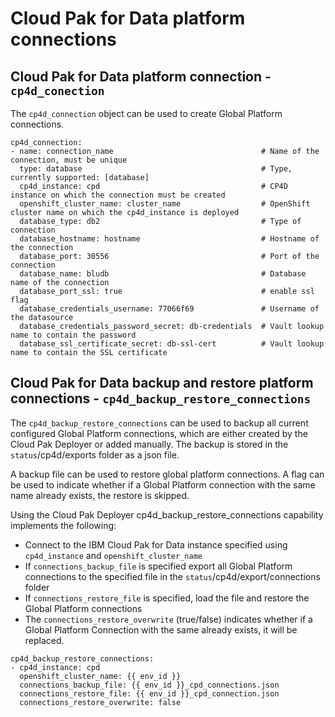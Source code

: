 # Cloud Pak for Data platform connections

## Cloud Pak for Data platform connection - `cp4d_conection`
The `cp4d_connection` object can be used to create Global Platform connections.

```
cp4d_connection:
- name: connection_name                                 # Name of the connection, must be unique
  type: database                                        # Type, currently supported: [database]
  cp4d_instance: cpd                                    # CP4D instance on which the connection must be created
  openshift_cluster_name: cluster_name                  # OpenShift cluster name on which the cp4d_instance is deployed
  database_type: db2                                    # Type of connection
  database_hostname: hostname                           # Hostname of the connection
  database_port: 30556                                  # Port of the connection
  database_name: bludb                                  # Database name of the connection
  database_port_ssl: true                               # enable ssl flag
  database_credentials_username: 77066f69               # Username of the datasource
  database_credentials_password_secret: db-credentials  # Vault lookup name to contain the password
  database_ssl_certificate_secret: db-ssl-cert          # Vault lookup name to contain the SSL certificate
```

## Cloud Pak for Data backup and restore platform connections - `cp4d_backup_restore_connections`
The `cp4d_backup_restore_connections` can be used to backup all current configured Global Platform connections, which are either created by the Cloud Pak Deployer or added manually. The backup is stored in the `status`/cp4d/exports folder as a json file. 

A backup file can be used to restore global platform connections. A flag can be used to indicate whether if a Global Platform connection with the same name already exists, the restore is skipped.

Using the Cloud Pak Deployer cp4d_backup_restore_connections capability implements the following:
- Connect to the IBM Cloud Pak for Data instance specified using `cp4d_instance` and `openshift_cluster_name`
- If `connections_backup_file` is specified export all Global Platform connections to the specified file in the `status`/cp4d/export/connections folder
- If `connections_restore_file` is specified, load the file and restore the Global Platform connections
- The `connections_restore_overwrite` (true/false) indicates whether if a Global Platform Connection with the same already exists, it will be replaced.

```
cp4d_backup_restore_connections:
- cp4d_instance: cpd
  openshift_cluster_name: {{ env_id }}
  connections_backup_file: {{ env_id }}_cpd_connections.json
  connections_restore_file: {{ env_id }}_cpd_connection.json
  connections_restore_overwrite: false
```